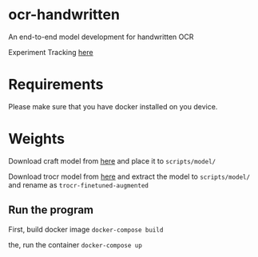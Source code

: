 # ocr-handwritten
An end-to-end model development for handwritten OCR 

Experiment Tracking [here](https://app.clear.ml/projects/d60f182ac5104605afd7f1c45ff2a927/experiments/f2fb3eb021f8408b9da26fd91ac65c20/output/execution)

# Requirements
Please make sure that you have docker installed on you device.

# Weights
Download craft model from [here](https://drive.google.com/file/d/1Jk4eGD7crsqCCg9C9VjCLkMN3ze8kutZ/view) and place it to `scripts/model/`

Download trocr model from [here](https://drive.google.com/drive/folders/1TR_Hrre_SqXKICyWTUeG799NG-OZVnw7?usp=sharing) and extract the model to `scripts/model/` and rename as `trocr-finetuned-augmented`


## Run the program
First, build docker image
`docker-compose build`

the, run the container
`docker-compose up`